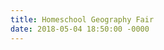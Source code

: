 ```yaml
---
title: Homeschool Geography Fair
date: 2018-05-04 18:50:00 -0000
---
```


<figure><img src="/journal/images/geo-fair1.jpg" alt="" /></figure>

<figure><img src="/journal/images/geo-fair2.jpg" alt="" /></figure>

<figure><img src="/journal/images/geo-fair3.jpg" alt="" /></figure>

<figure><img src="/journal/images/geo-fair4.jpg" alt="" /></figure>

<figure><img src="/journal/images/geo-fair9.jpg" alt="" /></figure>

<figure><img src="/journal/images/geo-fair5.jpg" alt="" /></figure>

<figure><img src="/journal/images/geo-fair7.jpg" alt="" /></figure>

<figure><img src="/journal/images/geo-fair8.jpg" alt="" /></figure>